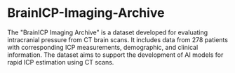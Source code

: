 # BrainICP-Imaging-Archive
The "BrainICP Imaging Archive" is a dataset developed for evaluating intracranial pressure from CT brain scans. It includes data from 278 patients with corresponding ICP measurements, demographic, and clinical information. The dataset aims to support the development of AI models for rapid ICP estimation using CT scans.
